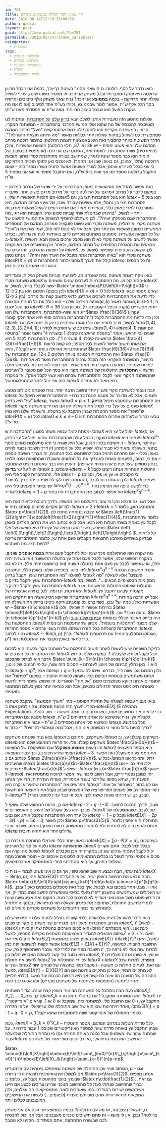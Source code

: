 ```yaml
---
id: 701
title: דיון שאינו חסר תוחלת במשתנים מקריים
date: 2010-08-14T12:18:33+00:00
author: gadial
layout: post
guid: http://www.gadial.net/?p=701
permalink: /2010/08/14/random_variables/
categories:
  - הסתברות
tags:
  - התפלגות בינומית
  - משתנים מקריים
  - מתמטיקה תיכונית
  - תוחלת
  - תורת ההסתברות
---
```

בואו נדבר על כסף. רולטה. נניח שאני מהמר בשיטת כך-וכך, בכמה אני זוכה? מכיוון שרולטה היא עסק הסתברותי ובכל משחק אני זוכה או מפסיד משהו שונה, עדיף לשאול שאלה יותר מדוייקת &#8211; בכמה **בממוצע** אני זוכה? נניח שאני משחק אלף סיבובים ומרוויח בסך הכל אלף ש"ח, אפשר לומר שבממוצע, זכיתי בש"ח אחד לסיבוב (אפילו אם מה שקרה בפועל הוא שבכל סיבוב הרווחתי מאה ש"ח או הפסדתי מאה ש"ח).

שאלות מהסוג הזה מעבירות אותנו לשלב הבא ב[דיון שלנו](http://www.gadial.net/?p=687) [על הסתברות](http://www.gadial.net/?p=690), ונותנות לנו מוטיבציה להכנסה של מה שהוא אולי המושג המרכזי בהסתברות &#8211; המשתנה המקרי. הרעיון במשתנים מקריים הוא להוסיף לנו רמת אבסטרקציה "מעל" מרחב המדגם שמאפשרת לנו לשאול בנוחות שאלות יותר כלליות מאשר "מה הייתה תוצאת ההגרלה?". הדרך הפשוטה ביותר להסביר זאת היא באמצעות דוגמת הרולטה: בהימור רולטה מרחב המדגם שלנו הוא פשוט יחסית &#8211; יש 38 (או 37, תלוי ברולטה) תוצאות אפשריות, וכולן (תיאורטית) שוות הסתברות. לעומת זאת, הסכום שבו אני זוכה (או מפסיד) בסיבוב של הימור הוא כבר מספר שונה לגמרי, שמחושב בצורה מתוחכמת למדי מתוך תוצאת הרולטה (ותלוי, כמובן, גם באופן שבו אני מהמר). לא אכנס כאן לחוקי הזכייה המדוייקים כי אני בכלל לא יודע אותם; אבל לצורך פשטות אפשר להניח משהו מפגר כזה &#8211; שאם התקבל ברולטה מספר זוגי אני זוכה ב-5 ש"ח, ואם התקבל מספר אי זוגי אני מפסיד 5 ש"ח.

כעת אפשר למדל את הסיטואציה באופן הסתברותי על ידי **שינוי** של מרחב המדגם &#8211; במקום לדבר על מרחב המדגם של הרולטה נדבר על מרחב מדגם פשוט יותר, שאבריו הם הזכיות האפשריות שלי, ו-$latex 5$ הוא בעל הסתברות חצי בו, וגם $latex -5$ הוא בעל הסתברות חצי בו, וחסל; אלא ששיטת עבודה שכזו, של שינוי מרחב המדגם, היא מסורבלת למדי באופן כללי, ובעייתית מאוד אם אנחנו רוצים לשאול שאלות מורכבות יותר &#8211; למשל, "בהינתן שבהטלת שתי קוביות סכום ערכי הקוביות הוא זוגי, מה ההסתברות שגם מכפלתן זוגית?". לכן משתלם להוסיף למשחק את המושג הפשוט של משתנה מקרי. פורמלית, משתנה מקרי הוא פשוט פונקציה ממרחב המדגם אל המספרים הממשיים (כמובן שאפשר גם יותר מכך אבל אני לא נכנס לזה פה), שמייצגת את ה"ערך" של כל תוצאה אפשרית. מסמנים משתנים מקריים לרוב באותיות לטיניות גדולות, ובפרט ב-$latex X$. אפשר לחשוב על משתנה מקרי כאילו הוא מקבל ערכים באופן הבא: ראשית מבצעים את ההגרלה הבסיסית של מרחב המדגם, ולאחר מכן מחשבים את הפונקציה על תוצאת ההגרלה, וזהו ערכו של $latex X$. לכן השאלה הבסיסית שאפשר לשאול על משתנה מקרי הוא "באיזו הסתברות אתה מקבל את הערך הזה והזה?". אנחנו נסמן $latex \mbox{P}\left(X=a\right)$ בתור ההסתברות ש-$latex X$ קיבל את הערך $latex a$. זה כל הבסיס ההגדרתי שאנחנו צריכים כאן.

בואו ניקח דוגמה פשוטה. נניח שאנחנו מטילים שתי קוביות משחק רגילות, ומגדירים משתנה מקרי $latex X$ בתור סכומן. מה ההסתברויות לערכים שונים ומשונים ש-$latex X$ עשוי לקבל? ברור, למשל, ש-$latex \mbox{\mbox{P}}\left(X=1\right)=0$ כי הסכום הוא בין 2 ל-12 (ולכן בעצם $latex \mbox{P}\left(X=a\right)=0$ לכל $latex a$ שאינו מספר טבעי בין 2 ל-12). כדי לדעת את ההסתברויות לערכים אחרים, כדאי לחשוב קצת על מרחב המדגם שלנו &#8211; הוא כולל את כל הזוגות מהצורה $latex \left(a,b\right)$ כאשר $latex a,b$ בין 1 ל-6. סך הכל ישנם $latex 6\cdot6=36$ זוגות אפשריים (עקרון הכפל הקומבינטורי). מכיוון שכל זוג הוא שווה-הסתברות, ההסתברות שלו הוא $latex \frac{1}{36}$ (עקרון ה"הסתברות במרחב סופי היא אחד חלקי קומבי") ולכן כדי לדעת מה ההסתברות לקבל $latex 5$, למשל, צריך לספור את כל הזוגות שנותנים בדיוק 5. זוגות אלו הם $latex \left(1,4\right),\left(2,3\right),\left(3,2\right)\left(4,1\right)$; שימו לב שיש חשיבות לסדר ו-$latex \left(1,4\right)$ ו-$latex \left(4,1\right)$ הם זוגות שונים (כי הראשון אומר "בהטלה הראשונה קיבלנו 1 ובשנייה 4" והשני אומר "בהטלה הראשונה קיבלנו 4 ובשנייה 1"). לכן ההסתברות לקבל 5 היא $latex \frac{4}{36}=\frac{1}{9}$. את אותו חישוב אפשר לעשות לכל מספר; לא קשה לראות שההסתברות הגדולה ביותר היא לקבל 7, והיא $latex \frac{6}{36}=\frac{1}{6}$ ואת ההסתברות הנמוכה ביותר חולקים 2 ו-12, עם הסתברות של $latex \frac{1}{36}$. בקיצור, המשתנה האקראי הזה מקבל ערכים בהסתברויות מאוד לא אחידות, למרות שמרחב המדגם המקורי היה מאוד אחיד. אני רוצה להכניס כאן לשימוש מילה חדשה &#8211; **התפלגות**; התפלגות של משתנה מקרי היא בסך הכל שם מקוצר ל"הערכים שהמשתנה המקרי עשוי לקבל וההסתברויות שבהם הוא עשוי לקבל אותן". אז במקרה הזה אני יכול לומר שהתפלגותו של $latex X$ היא מאוד לא אחידה.

הבה נעבור למשתנה מקרי מעניין יותר וחשוב הרבה יותר. נניח שאנחנו מטילים מטבע $latex n$ פעמים, אבל לא מדובר על מטבע הוגנת בהכרח &#8211; ההסתברות שהיא תיפול על "עץ" היא בדיוק $latex p$, כאשר $latex 0\le p\le1$. מה ההסתברות שהמטבע תיפול **בדיוק** $latex k$ פעמים על עץ? כדי למדל את השאלה הזו אנו מגדירים משתנה מקרי $latex X$ ש"סופר" את מספר ההטלות שבהן התקבל עץ בהטלה, והשאלה שלנו היא מהו $latex \mbox{P}\left(X=k\right)$ לכל $latex 0\le k\le n$ טבעי (ברור שלערכים אחרים ההסתברות היא 0 &#8211; מדוע?)

מפתה לומר עכשיו משהו בסגנון "ההסתברות ש-$latex X$ ייפול על עץ היא $latex p$, אז מעקרון הכפל עולה שההסתברות שהוא ייפול על עץ בדיוק $latex k$ פעמים היא $latex p^{k}$". זו חשיבה בכיוון הנכון, אבל היא שגויה כי היא מתעלמת מגורם נוסף &#8211; $latex n$, שהוזכר בתנאי השאלה ומאוד לא סביר שלא ישפיע כלל על הפתרון (זו דרך חשיבה נכונה לחיים באופן כללי &#8211; אם פתרתם תרגיל מבלי להשתמש בכל הנתונים, זה מצריך חשיבה נוספת &#8211; אם כי, כמובן, לפעמים באמת לא צריך את כל הנתונים והעובדה שהתוצאה אינה תלויה בנתון מסויים שעל פניו נראה הכרחי היא יפה). העניין הוא בכך שאנחנו רוצים שהמטבע יפול על עץ **בדיוק** $latex k$ פעמים; ב-$latex n-k$ ההטלות הנותרות אנחנו רוצים לקבל פלי. ההסתברות לקבל פלי היא $latex 1-p$ (כי מקבלים או עץ או פלי, וסכום ההסתברויות לקבלת שניהם יחד צריך להיות 1), ולכן ההסתברות לקבל $latex k$ פעמים עץ וביתר הפעמים פלי היא $latex p^{k}\left(1-p\right)^{n-k}$. כדי לפשט טיפה את הסימון נהוג להגדיר $latex q=1-p$ ואז אפשר לכתוב את ההסתברות הזו בתור $latex p^{k}q^{n-k}$.

אבל רגע, גם זה לא נכון! כי שוב, התעלמנו כאן ממשהו. הדרך הטובה לראות זאת היא לבדוק מקרים פרטיים קטנים. נניח ש-$latex n=2$ ו-$latex k=1$ והמטבע הוגן, כלומר $latex p=\frac{1}{2}$. אז הצבה בנוסחה נותנת לנו $latex \left(\frac{1}{2}\right)^{1}\cdot\left(\frac{1}{2}\right)^{1}=\frac{1}{4}$, כלומר שההסתברות לקבל עץ באחת משתי הטלות היא רבע. אבל בואו נכתוב רגע את מרחב המדגם באופן מפורש, כש-1 הוא תוצאה של עץ ו-0 היא תוצאה של פלי: $latex \left\{ \left(0,0\right),\left(1,0\right),\left(0,1\right),\left(1,1\right)\right\} $. קל לראות שבדיוק בשתיים מארבע התוצאות מקבלים פעם אחת עץ, כלומר ההסתברות צריכה להיות חצי. מה השתבש?

מה שקרה הוא שהתעלמנו מכך שעץ יכול להתקבל פעם אחת **בכמה אופנים שונים**. במקרה הפשוט שלנו, אפשר לקבל פעם אחת עץ בהטלה הראשונה (ואז בשניה יהיה פלי), או שאפשר לקבל עץ פעם אחת בהטלה השניה (ואז בראשונה יהיה פלי). זה לא בא לידי ביטוי בספירה שלנו. באופן כללי, התשובה $latex p^{k}q^{n-k}$ איננה התשובה הנכונה לשאלה "מה ההסתברות שעץ יתקבל בדיוק $latex k$ פעמים" אלא לשאלה "מה ההסתברות שעץ יתקבל בדיוק ב-$latex k$ המקומות הספציפיים הבאים&#8230;". למשל, מה ההסתברות שעץ יתקבל בדיוק ב-$latex k$ ההטלות הראשונות, או ב-$latex k$ ההטלות האחרונות, וכדומה. לכל בחירה אפשרית של $latex k$ מקומות שבהם יתקבל עץ, ההסתברות שדווקא הסיטואציה הזו תתקיים היא $latex p^{k}q^{n-k}$; אבל יש הרבה בחירות אפשריות כאלו. כמה יש? ובכן, כשדיברנו על קומבינטוריקה כיסינו בדיוק את השאלה הזו &#8211; יש $latex {n \choose k}$ בחירות אפשריות שכאלו, ולכן $latex \mbox{P}\left(X=k\right)={n \choose k}p^{k}q^{n-k}$. נראה מוכר? אכן, $latex {n \choose k}p^{k}q^{n-k}$ היה בדיוק האיבר הכללי בנוסחת [הבינום של ניוטון](http://www.gadial.net/?p=543); ולכן ההתפלגות של $latex X$ שלנו מכונה "התפלגות בינומית". מכיוון שההתפלגות הבינומית תלויה בשני ערכים &#8211; מספר החזרות $latex n$ וההסתברות להצלחה בכל חזרה $latex p$, נהוג לכתוב $latex X\sim\mbox{Bin}\left(n,p\right)$ (קרי: "$latex X$ מתפלג בינומית עם פרמטרים $latex n,p$") כדי לתאר באופן מקוצר את ההתפלגות הזו.

בדיקת השפיות שיש לעשות לאחר חישוב התפלגות של משתנה מקרי כלשהי היא לסכום את הסתברות כל הערכים ש-$latex X$ יכול לקבל ולוודא שקיבלנו 1. במקרה שלנו, פירוש הדבר הוא לבדוק שהסכום $latex \sum_{k=0}^{n}{n \choose k}p^{k}q^{n-k}$ הוא 1. כאן נחלץ הבינום של ניוטון לעזרתנו &#8211; הסכום הזה שווה, על פי הבינום של ניוטון, ל-$latex \left(p+q\right)^{n}$; אבל $latex p+q=1$ ולכן הסכום אכן שווה ל-1, כנדרש. שימו לב שכאן אנחנו משתמשים בנוסחת הבינום בכיוון שהוא לכאורה ההפוך &#8211; במקום "לפתוח" את הסוגריים אנחנו דווקא מצמצמים סכום "אל תוך" הסוגריים. זה שימוש שיותר נדיר לראות כשאתה תיכוניסט ופותר תרגילים טכניים, אבל הוא כנראה יותר נפוץ בעולם המתמטי האמיתי.

בואו נעבור עכשיו לשאלה של תחילת הפוסט &#8211; מהו "הערך הממוצע" שמקבל משתנה מקרי. הערך הזה מכונה **תוחלת**, ונהוג לסמן אותו ב-$latex \mbox{E}\left[X\right]$ (E מהמילה Expectation). כדי לראות איך מחשבים אותו, בואו ונתבונן בדוגמה פשוטה &#8211; שוב הטלת מטבע עם הסתברות $latex p$ לקבלת עץ. נניח שכשיוצא עץ אנחנו מרוויחים 2 ש"ח, וכשיוצא פלי אנחנו מפסידים 3 ש"ח &#8211; עבור איזו הסתברות $latex p$ נוכל בממוצע להרוויח? די ברור ש-$latex p$ צריך להיות גדול מחצי כי המשחק אינו הוגן, אבל כמה?

בואו נניח שאנחנו משחקים $latex n$ משחקים, ומתוכם ב-$latex a$ משחקים קיבלנו עץ, וב-$latex b$ משחקים קיבלנו פלי. אז הרווח הממוצע שלנו הוא $latex \frac{2a-3b}{n}$ &#8211; זהו בעצם **ממוצע משוקלל** שבו המשקולת של התוצאה $latex 2$ היא מספר הפעמים הצפוי שהיא תצוץ בו, וכך עבור התוצאה $latex -3$. את הממוצע המשוקלל הזה אפשר לכתוב גם כ-$latex 2\frac{a}{n}-3\frac{b}{n}$. ככל ש-$latex n$ גדול יותר כך אנו מצפים שהערכים $latex \frac{a}{n}$ ו-$latex \frac{b}{n}$ ילכו ויתייצבו &#8211; אנו מצפים ש-$latex \frac{a}{n}$ יישאף ל-$latex p$ (ולכן ש-$latex \frac{b}{n}$ יישאף ל-$latex q$). זהו כמובן נפנוף ידיים, אבל חשוב לזכור שאי אפשר להוכיח מתמטית את הטענה הזו, שהיא בסופו של דבר טענה אמפירית, ואפילו הגדרתית; הרי איך אנחנו מפרשים את "ההסתברות שהאירוע יקרה היא $latex p$" אם לא בתור "כשנחזור על אותו ניסוי מספר רב של פעמים הפרופורציה של הפעמים שבהן נקבל את התוצאה הזו תשאף ל-$latex p$"? (ובכן, כן, יש דרכים שונות לגשת לכך, אבל זה כבר עניין לפוסט נפרד).

אם כן, הרווח הממוצע שלנו שואף ל-$latex p\cdot2+q\cdot\left(-3\right)$. ושוב, הדרך הנכונה לחשוב על כך היא כעל שקלול של הערכים האפשריים ש-$latex X$ יכול לקבל, כשהמשקולת של כל ערך היא ההסתברות שנקבל אותו. אם נציב $latex q=1-p$ נקבל $latex \mbox{E}\left[X\right]=2p-3\left(1-p\right)=5p-3$, ולכן כאשר $latex p=\frac{3}{5}$ התוחלת היא אפס (כלומר, אנחנו לא מצפים לא להרוויח ולא להפסיד מהמשחק בטווח הארוך) וכמובן שעבור ערכי $latex p$ גדולים יותר היא תהיה חיובית.

באופן יותר כללי ופורמלי התוחלת מוגדרת כך: $latex \mbox{E}\left[X\right]=\sum a\cdot\mbox{P}\left[X=a\right]$, כשהסכום נלקח על פני כל הערכים $latex a$ שהמשתנה $latex X$ בכלל יכול לקבל. אתם עשויים לשאול מה יקרה אם $latex X$ יכול לקבל אינסוף ערכים שונים; במקרה זה אכן מקבלים סכום אינסופי וצריך לטפל בו בכלים המתאימים לסכומים אינסופיים &#8211; חומר שחורג ממה שנלמד בתיכון, אך הוא סטנדרטי למדי במתמטיקה אוניברסיטאית.

לעת עתה, הבה ונבצע חישוב שהוא סופי, אך גם כן אינו פשוט לגמרי &#8211; נניח כי $latex X\sim\mbox{Bin}\left(n,p\right)$, מהי $latex \mbox{E}\left[X\right]$? הבה ונבצע את החישוב באופן ישיר, על פי ההגדרה: $latex \mbox{E}\left[X\right]=\sum_{k=0}^{n}k\cdot{n \choose k}p^{k}q^{n-k}$. אוי ווי. מבט אחד בסכום ובא לבכות. איך בכל זאת מטפלים בסכומים כאלו? ובכן, יש תעלולים שמשתמשים בחשבון דיפרנציאלי בסיסי ומאפשרים לחשב אותו במדוייק, אך זה דורש פוסט משל עצמו ואני מעדיף לא להיכנס לכך כעת. במקום זאת אציג גישה שונה לגמרי לחישוב התוחלת, שתהפוך את פתרון השאלה הזו לטריוויאלי, ובתקווה תתחיל להמחיש עד כמה הדיבורים על משתנים מקריים מועילים לנו.

בואו נדבר לרגע על בעיה שלכאורה בלתי קשורה בעליל לבעיה שלנו &#8211; נניח שיש לנו מרחב הסתברות ומעליו אנו מגדירים שני משתנים מקריים שונים $latex X,Y$ (למשל &#8211; $latex X$ הוא סכום הערכים בהטלת שתי קוביות ו-$latex Y$ הוא מכפלתם). כעת אנו מסוגלים להגדיר באמצעותם משתנים מקריים נוספים, למשל $latex Z=X+Y$. האם ניתן לתאר את $latex \mbox{E}\left[Z\right]$ באופן פשוט באמצעות $latex \mbox{E}\left[X\right]$ ו-$latex \mbox{E}\left[Y\right]$? למשל, האם אפשר לקוות למשוואה יפה כמו $latex \mbox{E}\left[Z\right]=\mbox{E}\left[X\right]+\mbox{E}\left[Y\right]$? התשובה חיובית. למעשה, למרות שזה אולי לא נראה כך, זו תשובה מפתיעה למדי למי שכבר השתפשף קצת, שכן היא נכונה בלי קשר לשאלה האם יש תלות בין $latex X,Y$ או אין. איכשהו אנחנו מצליחים לחשב את תוחלת $latex Z$ על ידי הסתכלות על $latex X$ ו-$latex Y$ **בנפרד**, למרות שכל ערך ש-$latex Z$ מקבל תלוי בתוצאה של שניהם **יחד** (עם זאת, לעתים התלות כן חשובה &#8211; למשל, $latex \mbox{E}\left[XY\right]=\mbox{E}\left[X\right]\mbox{E}\left[Y\right]$ לא מתקיים תמיד, אבל כן מתקיים בודאות אם הם בלתי תלויים). ההוכחה של הטענה הזו אינה כה קשה אך היא דורשת הכנסת עוד מושג אחד לתמונה (התפלגות משותפת של משתנים מקריים) ולא אכנס לכך כעת.

כעת הבה ונסתכל על המשתנה הבינומי באופן קצת שונה. נגדיר משתנים $latex X\_{1},X\_{2},\dots,X\_{n}$ כך ש-$latex X\_{k}$ הוא המשתנה שמקבל 1 אם בהטלת המטבע ה-$latex k$-ית התקבל עץ, ו-0 אם התקבל פלי. למשתנה כזה, שמקבל או 0 או 1, קוראים "אינדיקטור", ואחד היתרונות שבו הוא שחישוב התוחלת שלו טריוויאלי: על פי הגדרה, $latex \mbox{E}\left[X_{i}\right]=p\cdot1+q\cdot0=p$, כלומר התוחלת של אינדיקטור שווה להסתברות שהוא יקבל 1.

כעת, $latex X=\sum\_{k=0}^{n}X\_{k}$ &#8211; לכל סדרת הטלות במרחב המדגם, מספר ההטלות שבהן התקבל עץ באותה סדרה שווה למספר האינדיקטורים שקיבלו 1 עבור סדרה זו. על פי נוסחת התוחלת שלמעלה (שניתנה עבור שני משתנים אבל נכונה באותה המידה גם עבור $latex n$ או כל סכום סופי אחר של משתנים), החישוב הוא כעת טריוויאלי:

$latex \mbox{E}\left[X\right]=\mbox{E}\left[\sum\_{k=0}^{n}X\_{k}\right]=\sum\_{k=0}^{n}\mbox{E}\left[X\_{k}\right]=\sum_{k=0}^{n}p=np$

וזוהי אכן התוחלת של משתנה שמתפלג בינומית עם פרמטרים $latex n,p$ &#8211; וגם אינטואיטיבית תוצאה זו די ברורה (אם למשל $latex p=\frac{1}{2}$, אנחנו מצפים שבערך בחצי מההטלות נקבל עץ, כלומר ב-$latex n\cdot\frac{1}{2}$). עם זאת, ברור שהחישוב שנתתי כעת קל מהחישוב הטכני שהיינו צריכים לבצע אם היינו משתמשים ישירות בהגדרה. כמו שאוהבים לומר, מתמטיקאים הם עצלנים, ולכן התוצאות התיאורטיות שהם מוכיחים נועדות (לפעמים&#8230;) לעשות את החישובים המעצבנים לקלים יותר.

נו, תשאלו בעצבנות, אז מה עם הרולטה? בכמה בממוצע אני זוכה אם אני משחק ברולטה? ובכן, אין לי מושג &#8211; זה סתם חישובים טכניים מעצבנים. אבל אני יכול להבטיח לכם שבשורה התחתונה, אתם מפסידים. הקזינו לא טמבל.